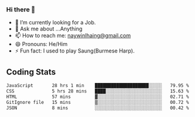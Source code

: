 ### Hi there 👋

- 🔭 I’m currently looking for a Job.
- 💬 Ask me about ...Anything
- 📫 How to reach me: naywinlhaing@gmail.com
- 😄 Pronouns: He/Him
- ⚡ Fun fact: I used to play Saung(Burmese Harp).


## Coding Stats
<!--START_SECTION:waka-->

```txt
JavaScript       28 hrs 1 min    ████████████████████░░░░░   79.95 %
CSS              5 hrs 28 mins   ████░░░░░░░░░░░░░░░░░░░░░   15.63 %
HTML             57 mins         ▓░░░░░░░░░░░░░░░░░░░░░░░░   02.71 %
GitIgnore file   15 mins         ▒░░░░░░░░░░░░░░░░░░░░░░░░   00.72 %
JSON             8 mins          ░░░░░░░░░░░░░░░░░░░░░░░░░   00.42 %
```

<!--END_SECTION:waka-->
